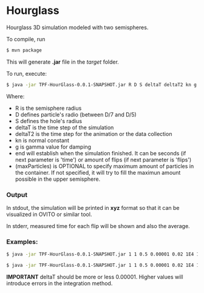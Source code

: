 # Hourglass

Hourglass 3D simulation modeled with two semispheres. 

To compile, run

```bash
$ mvn package
```

This will generate **.jar** file in the *target* folder.

To run, execute:

```bash
$ java -jar TPF-HourGlass-0.0.1-SNAPSHOT.jar R D S deltaT deltaT2 kn g end [time|flips] (maxParticles)
```

Where:
* R is the semisphere radius
* D defines particle's radio (between D/7 and D/5)
* S defines the hole's radius
* deltaT is the time step of the simulation
* deltaT2 is the time step for the animation or the data collection
* kn is normal constant
* g is gamma value for damping
* end will establish when the simulation finished. It can be seconds (if next parameter is 'time') or amount of flips (if next parameter is 'flips')
* (maxParticles) is OPTIONAL to specify maximum amount of particles in the container. If not specified, it will try to fill the maximun amount possible in the upper semisphere.

### Output

In stdout, the simulation will be printed in **xyz** format so that it can be visualized in OVITO or similar tool.

In stderr, measured time for each flip will be shown and also the average.

### Examples:

```bash
$ java -jar TPF-HourGlass-0.0.1-SNAPSHOT.jar 1 1 0.5 0.00001 0.02 1E4 10 10 time 5
```

```bash
$ java -jar TPF-HourGlass-0.0.1-SNAPSHOT.jar 1 1 0.5 0.00001 0.02 1E4 10 5 flips
```

**IMPORTANT** deltaT should be more or less 0.00001. Higher values will introduce errors in the integration method.

